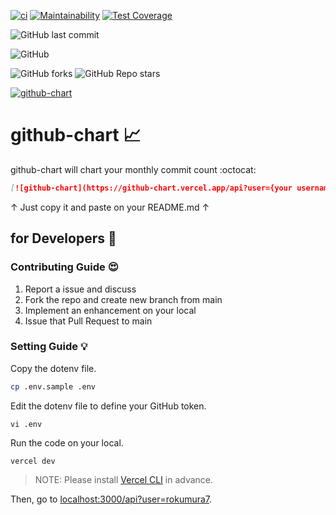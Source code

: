 [![ci](https://github.com/rokumura7/github-chart/actions/workflows/ci.yml/badge.svg)](https://github.com/rokumura7/github-chart/actions/workflows/ci.yml)
[![Maintainability](https://api.codeclimate.com/v1/badges/264a8304f34582046f72/maintainability)](https://codeclimate.com/github/rokumura7/github-chart/maintainability)
[![Test Coverage](https://api.codeclimate.com/v1/badges/264a8304f34582046f72/test_coverage)](https://codeclimate.com/github/rokumura7/github-chart/test_coverage)

<!-- ![dependencies](https://david-dm.org/rokumura7/github-chart.svg) -->
<!-- ![devDependencies](https://david-dm.org/rokumura7/github-chart/dev-status.svg) -->
![GitHub last commit](https://img.shields.io/github/last-commit/rokumura7/github-chart)

![GitHub](https://img.shields.io/github/license/rokumura7/github-chart)

![GitHub forks](https://img.shields.io/github/forks/rokumura7/github-chart?style=social)
![GitHub Repo stars](https://img.shields.io/github/stars/rokumura7/github-chart?style=social)

[![github-chart](https://github-chart.vercel.app/api?user=rokumura7)](https://github.com/rokumura7/github-chart)

# github-chart 📈

github-chart will chart your monthly commit count :octocat:

```markdown
[![github-chart](https://github-chart.vercel.app/api?user={your username})](https://github.com/{your username}/github-chart)
```

↑ Just copy it and paste on your README.md ↑

## for Developers 👾

### Contributing Guide :heart_eyes:

1. Report a issue and discuss
1. Fork the repo and create new branch from main
1. Implement an enhancement on your local
1. Issue that Pull Request to main

### Setting Guide :bulb:

Copy the dotenv file.
```bash
cp .env.sample .env
```

Edit the dotenv file to define your GitHub token.
```
vi .env
```

Run the code on your local.
```
vercel dev
```
> NOTE: Please install [Vercel CLI](https://vercel.com/cli) in advance.

Then, go to [localhost:3000/api?user=rokumura7](localhost:3000/api?user=rokumura7).
